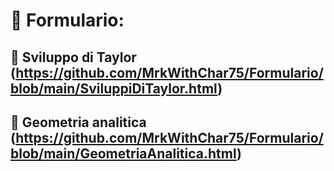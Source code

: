 # 📘 Formulario: 

## 🔸 Sviluppo di Taylor (https://github.com/MrkWithChar75/Formulario/blob/main/SviluppiDiTaylor.html)

## 🔸 Geometria analitica (https://github.com/MrkWithChar75/Formulario/blob/main/GeometriaAnalitica.html)
